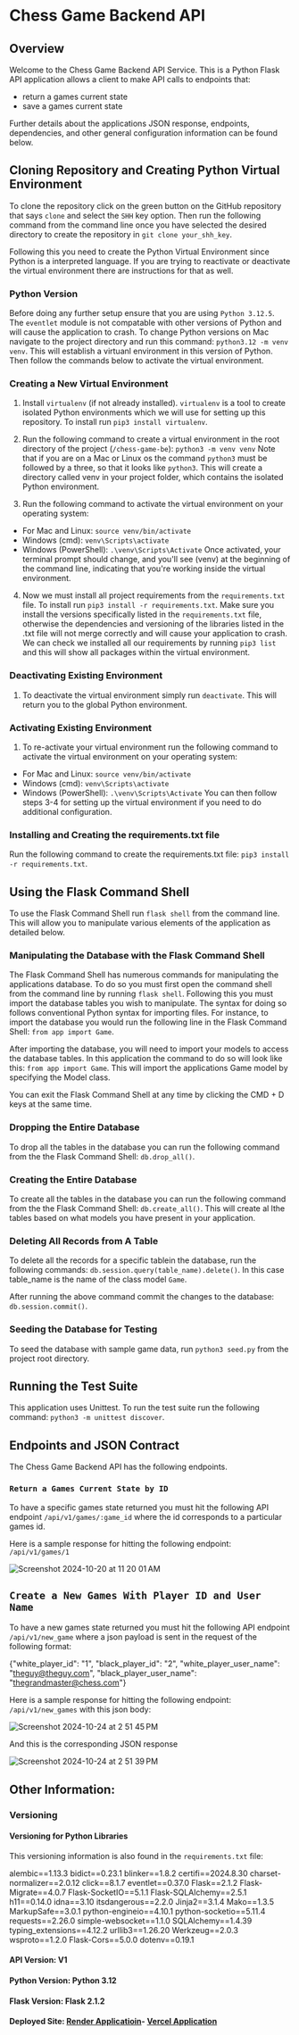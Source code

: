 # Chess Game Backend API

## Overview
Welcome to the Chess Game Backend API Service. This is a Python Flask API application allows a client to make API calls to endpoints that:
* return a games current state
* save a games current state 

Further details about the applications JSON response, endpoints, dependencies, and other general configuration information can be found below. 

## Cloning Repository and Creating Python Virtual Environment
To clone the repository click on the green button on the GitHub repository that says `clone` and select the `SHH` key option. Then run the following command from the command line once you have selected
the desired directory to create the repository in `git clone your_shh_key`.

Following this you need to create the Python Virtual Environment since Python is a interpreted language. If you are trying to reactivate or deactivate the virtual environment there are instructions for 
that as well. 

### Python Version
Before doing any further setup ensure that you are using `Python 3.12.5`. The `eventlet` module is not compatable with other versions of Python and will cause the application to crash. To change Python
versions on Mac navigate to the project directory and run this command: `python3.12 -m venv venv`. This will establish a virtuanl environment in this version of Python. Then follow the commands below to 
activate the virtual environment. 

### Creating a New Virtual Environment
1. Install `virtualenv` (if not already installed). `virtualenv` is a tool to create isolated Python environments which we will use for setting up this repository.
To install run `pip3 install virtualenv`.

2. Run the following command to create a virtual environment in the root directory of the project (`/chess-game-be`): `python3 -m venv venv`
Note that if you are on a Mac or Linux os the command `python3` must be followed by a three, so that it looks like `python3`. 
This will create a directory called venv in your project folder, which contains the isolated Python environment.

3. Run the following command to activate the virtual environment on your operating system:
- For Mac and Linux: `source venv/bin/activate`
- Windows (cmd): `venv\Scripts\activate`
- Windows (PowerShell): `.\venv\Scripts\Activate`
Once activated, your terminal prompt should change, and you'll see (venv) at the beginning of the command line, indicating that you're working inside the virtual environment.

4. Now we must install all project requirements from the `requirements.txt` file. 
To install run `pip3 install -r requirements.txt`. Make sure you install the versions specifically listed in the `requirements.txt` file, otherwise the dependencies and
versioning of the libraries listed in the .txt file will not merge correctly and will cause your application to crash. 
We can check we installed all our requirements by running `pip3 list` and this will show all packages within the virtual environment. 

### Deactivating Existing Environment
1. To deactivate the virtual environment simply run `deactivate`. This will return you to the global Python environment. 

### Activating Existing Environment
1. To re-activate your virtual environment run the following command to activate the virtual environment on your operating system:
- For Mac and Linux: `source venv/bin/activate`
- Windows (cmd): `venv\Scripts\activate`
- Windows (PowerShell): `.\venv\Scripts\Activate`
You can then follow steps 3-4 for setting up the virtual environment if you need to do additional configuration. 

### Installing and Creating the requirements.txt file
Run the following command to create the requirements.txt file: `pip3 install -r requirements.txt`.

## Using the Flask Command Shell
To use the Flask Command Shell run `flask shell` from the command line. This will allow you to manipulate various elements of the application as detailed below.

### Manipulating the Database with the Flask Command Shell
The Flask Command Shell has numerous commands for manipulating the applications database. To do so you must first open the command shell from the command line by running `flask shell`.
Following this you must import the database tables you wish to manipulate. The syntax for doing so follows conventional Python syntax for importing files. For instance, to import the database
you would run the following line in the Flask Command Shell: `from app import Game`.

After importing the database, you will need to import your models to access the database tables. In this application the command to do so will look like this: `from app import Game`. This will import
the applications Game model by specifying the Model class.

You can exit the Flask Command Shell at any time by clicking the CMD + D keys at the same time. 

### Dropping the Entire Database
To drop all the tables in the database you can run the following command from the the Flask Command Shell: `db.drop_all()`. 

### Creating the Entire Database
To create all the tables in the database you can run the following command from the the Flask Command Shell: `db.create_all()`. This will create al lthe tables based on what models you have present in 
your application. 

### Deleting All Records from A Table
To delete all the records for a specific tablein the database, run the following commands: `db.session.query(table_name).delete()`. In this case table_name is the name of the class model `Game`. 

After running the above command commit the changes to the database: `db.session.commit()`. 

### Seeding the Database for Testing
To seed the database with sample game data, run `python3 seed.py` from the project root directory.

## Running the Test Suite
This application uses Unittest. To run the test suite run the following command: `python3 -m unittest discover`.

## Endpoints and JSON Contract
The Chess Game Backend API has the following endpoints. 

### `Return a Games Current State by ID`
To have a specific games state returned you must hit the following API endpoint `/api/v1/games/:game_id` where the id corresponds to a particular games id. 

Here is a sample response for hitting the following endpoint:
`/api/v1/games/1`

![Screenshot 2024-10-20 at 11 20 01 AM](https://github.com/user-attachments/assets/d1d6f76e-3b32-4a99-b15b-991fbd0cfca1)

## `Create a New Games With Player ID and User Name`
To have a new games state returned you must hit the following API endpoint `/api/v1/new_game` where a json payload is sent in the request of the following format: 

{"white_player_id": "1", 
"black_player_id": "2",
"white_player_user_name": "theguy@theguy.com",
"black_player_user_name": "thegrandmaster@chess.com"}

Here is a sample response for hitting the following endpoint:
`/api/v1/new_games` with this json body:


![Screenshot 2024-10-24 at 2 51 45 PM](https://github.com/user-attachments/assets/6136e917-a43b-40cf-a0e2-2558f57c6beb)


And this is the corresponding JSON response


![Screenshot 2024-10-24 at 2 51 39 PM](https://github.com/user-attachments/assets/a5cb84ec-faa6-4419-b768-0891e68ca332)


## Other Information: 

### Versioning 

#### Versioning for Python Libraries 
This versioning information is also found in the `requirements.txt` file:

alembic==1.13.3
bidict==0.23.1
blinker==1.8.2
certifi==2024.8.30
charset-normalizer==2.0.12
click==8.1.7
eventlet==0.37.0
Flask==2.1.2
Flask-Migrate==4.0.7
Flask-SocketIO==5.1.1
Flask-SQLAlchemy==2.5.1
h11==0.14.0
idna==3.10
itsdangerous==2.2.0
Jinja2==3.1.4
Mako==1.3.5
MarkupSafe==3.0.1
python-engineio==4.10.1
python-socketio==5.11.4
requests==2.26.0
simple-websocket==1.1.0
SQLAlchemy==1.4.39
typing_extensions==4.12.2
urllib3==1.26.20
Werkzeug==2.0.3
wsproto==1.2.0
Flask-Cors==5.0.0
dotenv==0.19.1

#### API Version: V1 

#### Python Version: Python 3.12

#### Flask Version: Flask 2.1.2

#### Deployed Site: [Render Applicatioin](https://chess-game-be-fmpc.onrender.com)- [Vercel Application](https://chess-game-e2mnf6leb-jcl461437s-projects.vercel.app)

                    


